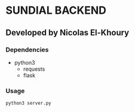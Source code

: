# SUNDIAL BACKEND

## Developed by Nicolas El-Khoury

### Dependencies

- python3
  - requests
  - flask

### Usage

`python3 server.py`
